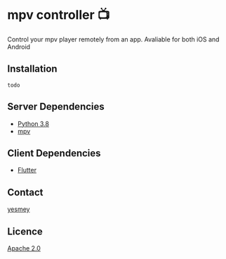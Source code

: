 # mpv controller :tv:
Control your mpv player remotely from an app. Avaliable for both iOS and Android

## Installation
```
todo
```
## Server Dependencies
* [Python 3.8](https://www.python.org/)
* [mpv](https://mpv.io/)

## Client Dependencies
* [Flutter](https://flutter.dev/)

## Contact
[yesmey](https://github.com/yesmey)

## Licence
[Apache 2.0](https://opensource.org/licenses/Apache-2.0)
